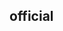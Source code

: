 
## official
[](https://github.com/android)
[](https://github.com/googlearchive)
[](https://developer.android.google.cn/samples/index.html)